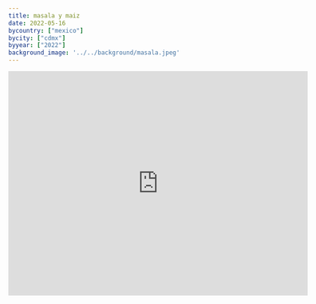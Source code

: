 ```yaml
---
title: masala y maiz
date: 2022-05-16
bycountry: ["mexico"]
bycity: ["cdmx"]
byyear: ["2022"]
background_image: '../../background/masala.jpeg'
---
```


<iframe src="https://www.google.com/maps/embed?pb=!1m18!1m12!1m3!1d3762.7132901257173!2d-99.16305912400034!3d19.424790040928684!2m3!1f0!2f0!3f0!3m2!1i1024!2i768!4f13.1!3m3!1m2!1s0x85d1ff5c0f516b99%3A0x36b5e4d7858d9848!2sMasala%20y%20Ma%C3%ADz!5e0!3m2!1sen!2sus!4v1701983780763!5m2!1sen!2sus" width="600" height="450" style="border:0;" allowfullscreen="" loading="lazy" referrerpolicy="no-referrer-when-downgrade"></iframe>